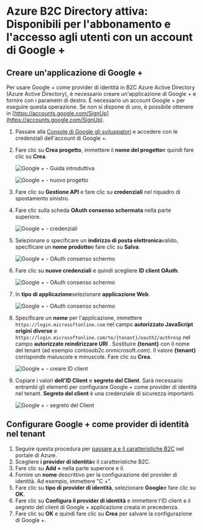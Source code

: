 <properties
    pageTitle="Azure B2C Directory attiva: Configurazione Google + | Microsoft Azure"
    description="Fornire per l'abbonamento e l'accesso agli utenti con un account di Google + nelle applicazioni che sono protetti da Azure Active Directory B2C."
    services="active-directory-b2c"
    documentationCenter=""
    authors="swkrish"
    manager="mbaldwin"
    editor="bryanla"/>

<tags
    ms.service="active-directory-b2c"
    ms.workload="identity"
    ms.tgt_pltfrm="na"
    ms.devlang="na"
    ms.topic="article"
    ms.date="07/24/2016"
    ms.author="swkrish"/>

# <a name="azure-active-directory-b2c-provide-sign-up-and-sign-in-to-consumers-with-google-accounts"></a>Azure B2C Directory attiva: Disponibili per l'abbonamento e l'accesso agli utenti con un account di Google +

## <a name="create-a-google-application"></a>Creare un'applicazione di Google +

Per usare Google + come provider di identità in B2C Azure Active Directory (Azure Active Directory), è necessario creare un'applicazione di Google + e fornire con i parametri di destro. È necessario un account Google + per eseguire questa operazione. Se non si dispone di uno, è possibile ottenere in [https://accounts.google.com/SignUp](https://accounts.google.com/SignUp).

1. Passare alla [Console di Google gli sviluppatori](https://console.developers.google.com/) e accedere con le credenziali dell'account di Google +.
2. Fare clic su **Crea progetto**, immettere il **nome del progetto**e quindi fare clic su **Crea**.

    ![Google + - Guida introduttiva](./media/active-directory-b2c-setup-goog-app/google-get-started.png)

    ![Google + - nuovo progetto](./media/active-directory-b2c-setup-goog-app/google-new-project.png)

3. Fare clic su **Gestione API** e fare clic su **credenziali** nel riquadro di spostamento sinistro.
4. Fare clic sulla scheda **OAuth consenso schermata** nella parte superiore.

    ![Google + - credenziali](./media/active-directory-b2c-setup-goog-app/google-add-cred.png)

5. Selezionare o specificare un **indirizzo di posta elettronica**valido, specificare un **nome prodotto**e fare clic su **Salva**.

    ![Google + - OAuth consenso schermo](./media/active-directory-b2c-setup-goog-app/google-consent-screen.png)

6. Fare clic su **nuove credenziali** e quindi scegliere **ID client OAuth**.

    ![Google + - OAuth consenso schermo](./media/active-directory-b2c-setup-goog-app/google-add-oauth2-client-id.png)

7. In **tipo di applicazione**selezionare **applicazione Web**.

    ![Google + - OAuth consenso schermo](./media/active-directory-b2c-setup-goog-app/google-web-app.png)

8. Specificare un **nome** per l'applicazione, immettere `https://login.microsoftonline.com` nel campo **autorizzato JavaScript origini diverse** e `https://login.microsoftonline.com/te/{tenant}/oauth2/authresp` nel campo **autorizzate reindirizzare URI** . Sostituire **{tenant}** con il nome del tenant (ad esempio contosob2c.onmicrosoft.com). Il valore **{tenant}** corrisponde maiuscole e minuscole. Fare clic su **Crea**.

    ![Google + - creare ID client](./media/active-directory-b2c-setup-goog-app/google-create-client-id.png)

9. Copiare i valori **dell'ID Client** e **segreto del Client**. Sarà necessario entrambi gli elementi per configurare Google + come provider di identità nel tenant. **Segreto del client** è una credenziale di sicurezza importanti.

    ![Google + - segreto del Client](./media/active-directory-b2c-setup-goog-app/google-client-secret.png)

## <a name="configure-google-as-an-identity-provider-in-your-tenant"></a>Configurare Google + come provider di identità nel tenant

1. Seguire questa procedura per [passare a e il caratteristiche B2C](active-directory-b2c-app-registration.md#navigate-to-the-b2c-features-blade) nel portale di Azure.
2. Scegliere **i provider di identità**e il caratteristiche B2C.
3. Fare clic su **Add +** nella parte superiore e il.
4. Fornire un **nome** descrittivo per la configurazione del provider di identità. Ad esempio, immettere "C +".
5. Fare clic su **tipo di provider di identità**, selezionare **Google**e fare clic su **OK**.
6. Fare clic su **Configura il provider di identità** e immettere l'ID client e il segreto del client di Google + applicazione creata in precedenza.
7. Fare clic su **OK** e quindi fare clic su **Crea** per salvare la configurazione di Google +.
